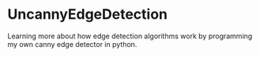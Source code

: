 # UncannyEdgeDetection
Learning more about how edge detection algorithms work by programming my own canny edge detector in python.
